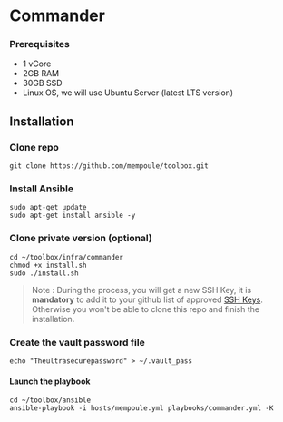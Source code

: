 # Commander

### Prerequisites

 - 1 vCore
 - 2GB RAM
 - 30GB SSD
 - Linux OS, we will use Ubuntu Server (latest LTS version)

## Installation

### Clone repo

    git clone https://github.com/mempoule/toolbox.git

### Install Ansible

    sudo apt-get update
    sudo apt-get install ansible -y

### Clone private version (optional)

    cd ~/toolbox/infra/commander
    chmod +x install.sh
    sudo ./install.sh

>   Note : During the process, you will get a new SSH Key, it is **mandatory** to add it to your github list of approved [SSH Keys](https://github.com/settings/keys). Otherwise you won't be able to clone this repo and finish the installation.

### Create the vault password file

    echo "Theultrasecurepassword" > ~/.vault_pass

#### Launch the playbook

    cd ~/toolbox/ansible
    ansible-playbook -i hosts/mempoule.yml playbooks/commander.yml -K





